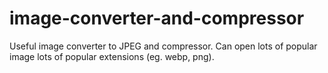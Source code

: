 # image-converter-and-compressor
Useful image converter to JPEG and compressor. Can open lots of popular image lots of popular extensions  (eg. webp, png).
